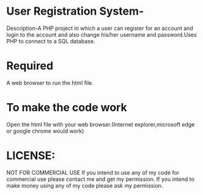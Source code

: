 # User Registration System-

Description-A PHP project in which a user can register for an account and login to the account and also change his/her username and password.Uses PHP to connect to a SQL database.

# Required

A web browser to run the html file.


# To make the code work 

Open the html file with your web browser.(Internet explorer,microsoft edge or google chrome would work)

# LICENSE:
NOT FOR COMMERCIAL USE If you intend to use any of my code for commercial use please contact me and get my permission. If you intend to make money using any of my code please ask my permission.
